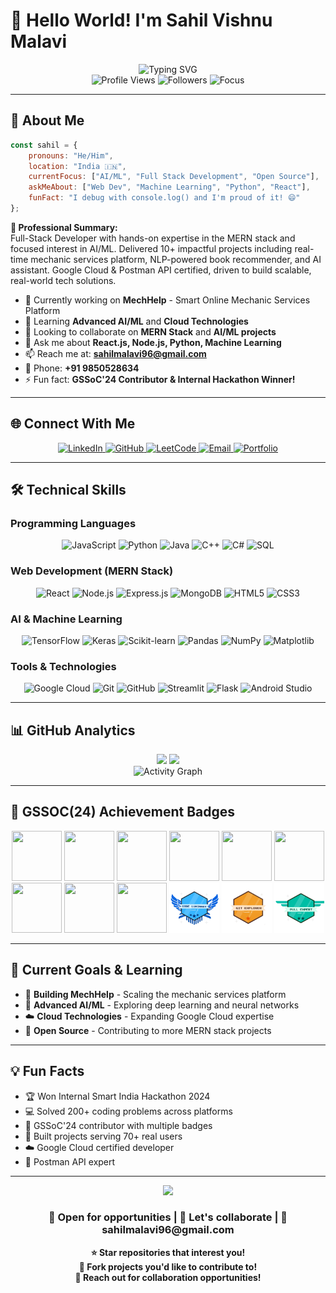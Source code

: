 # 👋 Hello World! I'm Sahil Vishnu Malavi

<div align="center">
  <img src="https://readme-typing-svg.herokuapp.com?font=Fira+Code&size=28&duration=3000&pause=1000&color=00D9FF&center=true&vCenter=true&width=700&lines=Full-Stack+Developer;AI%2FML+Enthusiast;MERN+Stack+Developer;Open+Source+Contributor;Google+Cloud+Certified" alt="Typing SVG" />
</div>

<div align="center">
  <img src="https://komarev.com/ghpvc/?username=SahilMalavi&label=Profile%20Views&color=00d9ff&style=for-the-badge" alt="Profile Views" />
  <img src="https://img.shields.io/github/followers/SahilMalavi?label=Followers&style=for-the-badge&color=00d9ff" alt="Followers" />
  <img src="https://img.shields.io/badge/Focus-AI%2FML%20%26%20Web%20Development-00d9ff?style=for-the-badge" alt="Focus" />
</div>

---

## 🚀 About Me

```javascript
const sahil = {
    pronouns: "He/Him",
    location: "India 🇮🇳",
    currentFocus: ["AI/ML", "Full Stack Development", "Open Source"],
    askMeAbout: ["Web Dev", "Machine Learning", "Python", "React"],
    funFact: "I debug with console.log() and I'm proud of it! 😄"
};
```

**🎯 Professional Summary:**  
Full-Stack Developer with hands-on expertise in the MERN stack and focused interest in AI/ML. Delivered 10+ impactful projects including real-time mechanic services platform, NLP-powered book recommender, and AI assistant. Google Cloud & Postman API certified, driven to build scalable, real-world tech solutions.

- 🔭 Currently working on **MechHelp** - Smart Online Mechanic Services Platform
- 🌱 Learning **Advanced AI/ML** and **Cloud Technologies**
- 👯 Looking to collaborate on **MERN Stack** and **AI/ML projects**
- 💬 Ask me about **React.js, Node.js, Python, Machine Learning**
- 📫 Reach me at: **sahilmalavi96@gmail.com**
- 📱 Phone: **+91 9850528634**
- ⚡ Fun fact: **GSSoC'24 Contributor & Internal Hackathon Winner!**

---

## 🌐 Connect With Me

<div align="center">
  <a href="https://www.linkedin.com/in/sahil-malavi">
    <img src="https://img.shields.io/badge/LinkedIn-0077B5?style=for-the-badge&logo=linkedin&logoColor=white" alt="LinkedIn" />
  </a>
  <a href="https://github.com/SahilMalavi">
    <img src="https://img.shields.io/badge/GitHub-100000?style=for-the-badge&logo=github&logoColor=white" alt="GitHub" />
  </a>
  <a href="https://leetcode.com/u/sahilmalavi96/">
    <img src="https://img.shields.io/badge/LeetCode-FFA116?style=for-the-badge&logo=leetcode&logoColor=black" alt="LeetCode" />
  </a>
  <a href="mailto:sahilmalavi96@gmail.com">
    <img src="https://img.shields.io/badge/Email-D14836?style=for-the-badge&logo=gmail&logoColor=white" alt="Email" />
  </a>
  <a href="https://your-portfolio-link.com">
    <img src="https://img.shields.io/badge/Portfolio-FF5722?style=for-the-badge&logo=todoist&logoColor=white" alt="Portfolio" />
  </a>
</div>

---

## 🛠️ Technical Skills

### Programming Languages
<div align="center">
  <img src="https://img.shields.io/badge/JavaScript-F7DF1E?style=for-the-badge&logo=javascript&logoColor=black" alt="JavaScript" />
  <img src="https://img.shields.io/badge/Python-3776AB?style=for-the-badge&logo=python&logoColor=white" alt="Python" />
  <img src="https://img.shields.io/badge/Java-ED8B00?style=for-the-badge&logo=openjdk&logoColor=white" alt="Java" />
  <img src="https://img.shields.io/badge/C++-00599C?style=for-the-badge&logo=c%2B%2B&logoColor=white" alt="C++" />
  <img src="https://img.shields.io/badge/C%23-239120?style=for-the-badge&logo=c-sharp&logoColor=white" alt="C#" />
  <img src="https://img.shields.io/badge/SQL-4479A1?style=for-the-badge&logo=mysql&logoColor=white" alt="SQL" />
</div>

### Web Development (MERN Stack)
<div align="center">
  <img src="https://img.shields.io/badge/React-20232A?style=for-the-badge&logo=react&logoColor=61DAFB" alt="React" />
  <img src="https://img.shields.io/badge/Node.js-43853D?style=for-the-badge&logo=node.js&logoColor=white" alt="Node.js" />
  <img src="https://img.shields.io/badge/Express.js-404D59?style=for-the-badge&logo=express&logoColor=white" alt="Express.js" />
  <img src="https://img.shields.io/badge/MongoDB-4EA94B?style=for-the-badge&logo=mongodb&logoColor=white" alt="MongoDB" />
  <img src="https://img.shields.io/badge/HTML5-E34F26?style=for-the-badge&logo=html5&logoColor=white" alt="HTML5" />
  <img src="https://img.shields.io/badge/CSS3-1572B6?style=for-the-badge&logo=css3&logoColor=white" alt="CSS3" />
</div>

### AI & Machine Learning
<div align="center">
  <img src="https://img.shields.io/badge/TensorFlow-FF6F00?style=for-the-badge&logo=tensorflow&logoColor=white" alt="TensorFlow" />
  <img src="https://img.shields.io/badge/Keras-D00000?style=for-the-badge&logo=keras&logoColor=white" alt="Keras" />
  <img src="https://img.shields.io/badge/scikit--learn-F7931E?style=for-the-badge&logo=scikit-learn&logoColor=white" alt="Scikit-learn" />
  <img src="https://img.shields.io/badge/Pandas-150458?style=for-the-badge&logo=pandas&logoColor=white" alt="Pandas" />
  <img src="https://img.shields.io/badge/NumPy-013243?style=for-the-badge&logo=numpy&logoColor=white" alt="NumPy" />
  <img src="https://img.shields.io/badge/Matplotlib-11557c?style=for-the-badge&logo=python&logoColor=white" alt="Matplotlib" />
</div>

### Tools & Technologies
<div align="center">
  <img src="https://img.shields.io/badge/Google_Cloud-4285F4?style=for-the-badge&logo=google-cloud&logoColor=white" alt="Google Cloud" />
  <img src="https://img.shields.io/badge/Git-F05032?style=for-the-badge&logo=git&logoColor=white" alt="Git" />
  <img src="https://img.shields.io/badge/GitHub-100000?style=for-the-badge&logo=github&logoColor=white" alt="GitHub" />
  <img src="https://img.shields.io/badge/Streamlit-FF4B4B?style=for-the-badge&logo=streamlit&logoColor=white" alt="Streamlit" />
  <img src="https://img.shields.io/badge/Flask-000000?style=for-the-badge&logo=flask&logoColor=white" alt="Flask" />
  <img src="https://img.shields.io/badge/Android_Studio-3DDC84?style=for-the-badge&logo=android-studio&logoColor=white" alt="Android Studio" />
</div>

---

## 📊 GitHub Analytics

<div align="center">
  <img height="180em" src="https://github-readme-stats.vercel.app/api?username=SahilMalavi&show_icons=true&theme=tokyonight&include_all_commits=true&count_private=true&hide_border=true"/>
  <img height="180em" src="https://github-readme-stats.vercel.app/api/top-langs/?username=SahilMalavi&layout=compact&langs_count=8&theme=tokyonight&hide_border=true"/>
</div>

<div align="center">
  <img src="https://github-readme-activity-graph.vercel.app/graph?username=SahilMalavi&theme=tokyo-night&bg_color=1a1b27&color=00d9ff&line=00d9ff&point=ffffff&hide_border=true" alt="Activity Graph" />
</div>

---

## 🏅 GSSOC(24) Achievement Badges

<div align="center">
  <img src="https://raw.githubusercontent.com/GSSoC24/Postman-Challenge/main/docs/assets/Postman%20White.png" width="80px" height="80px" />
  <img src="https://raw.githubusercontent.com/GSSoC24/Postman-Challenge/main/docs/assets/1.png" width="80px" height="80px" />
  <img src="https://raw.githubusercontent.com/GSSoC24/Postman-Challenge/main/docs/assets/2.png" width="80px" height="80px" />
  <img src="https://raw.githubusercontent.com/GSSoC24/Postman-Challenge/main/docs/assets/3.png" width="80px" height="80px" />
  <img src="https://raw.githubusercontent.com/GSSoC24/Postman-Challenge/main/docs/assets/4.png" width="80px" height="80px" />
  <img src="https://raw.githubusercontent.com/GSSoC24/Postman-Challenge/main/docs/assets/5.png" width="80px" height="80px" />
  <img src="https://raw.githubusercontent.com/GSSoC24/Postman-Challenge/main/docs/assets/6.png" width="80px" height="80px" />
  <img src="https://raw.githubusercontent.com/GSSoC24/Postman-Challenge/main/docs/assets/7.png" width="80px" height="80px" />
  <img src="https://raw.githubusercontent.com/GSSoC24/Postman-Challenge/main/docs/assets/8.png" width="80px" height="80px" />
  <img src="https://raw.githubusercontent.com/GSSoC24/Contributor/refs/heads/main/assets/Code%20Luminary.png" width="80px" height="80px" />
  <img src="https://raw.githubusercontent.com/GSSoC24/Contributor/refs/heads/main/assets/Git%20Explorer.png" width="80px" height="80px" />
  <img src="https://raw.githubusercontent.com/GSSoC24/Contributor/refs/heads/main/assets/Pull%20Expert.png" width="80px" height="80px" />
</div>

---

## 🎯 Current Goals & Learning

- 🚀 **Building MechHelp** - Scaling the mechanic services platform
- 🤖 **Advanced AI/ML** - Exploring deep learning and neural networks  
- ☁️ **Cloud Technologies** - Expanding Google Cloud expertise
- 🌟 **Open Source** - Contributing to more MERN stack projects

---

## 💡 Fun Facts

- 🏆 Won Internal Smart India Hackathon 2024
- 💻 Solved 200+ coding problems across platforms
- 🌟 GSSoC'24 contributor with multiple badges
- 📱 Built projects serving 70+ real users
- ☁️ Google Cloud certified developer
- 🔗 Postman API expert

---

<div align="center">
  <img src="https://capsule-render.vercel.app/api?type=waving&color=00d9ff&height=120&section=footer&text=Let's%20Build%20Something%20Amazing!&fontSize=30&fontColor=ffffff&animation=twinkling" />
</div>

<div align="center">
  <h3>💼 Open for opportunities | 🤝 Let's collaborate | 📧 sahilmalavi96@gmail.com</h3>
  
  **⭐ Star repositories that interest you!**  
  **🍴 Fork projects you'd like to contribute to!**  
  **📧 Reach out for collaboration opportunities!**
</div>
